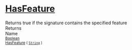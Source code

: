 # [HasFeature](./Signature-100663446.md)

Returns true if the signature contains the specified feature
<br>
Returns<img width=542/>Name
<br>
<sub>[Boolean](https://docs.microsoft.com/en-us/dotnet/api/System.Boolean)</sub><img width=500/><sub>[HasFeature](./Signature-100663446.md) ( [`String`](https://docs.microsoft.com/en-us/dotnet/api/System.String) )</sub><br>


